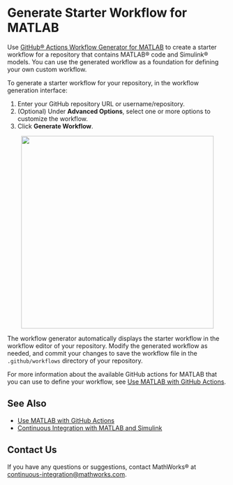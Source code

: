 # Generate Starter Workflow for MATLAB

Use [GitHub&reg; Actions Workflow Generator for MATLAB](https://matlab-actions.github.io/workflow-generator/) to create a starter workflow for a repository that contains MATLAB&reg; code and Simulink&reg; models. You can use the generated workflow as a foundation for defining your own custom workflow.

To generate a starter workflow for your repository, in the workflow generation interface:

1. Enter your GitHub repository URL or username/repository. 
2. (Optional) Under **Advanced Options**, select one or more options to customize the workflow. 
3. Click **Generate Workflow**.

<p align="center">
  <a href="https://matlab-actions.github.io/workflow-generator/">
    <img width="441" src="https://github.com/user-attachments/assets/e242e520-ebe7-48bf-bc8b-ebbd7ab666a9" />
  </a>
</p>

The workflow generator automatically displays the starter workflow in the workflow editor of your repository. Modify the generated workflow as needed, and commit your changes to save the workflow file in the `.github/workflows` directory of your repository.

For more information about the available GitHub actions for MATLAB that you can use to define your workflow, see [Use MATLAB with GitHub Actions](https://github.com/matlab-actions). 

## See Also
- [Use MATLAB with GitHub Actions](https://github.com/matlab-actions)
- [Continuous Integration with MATLAB and Simulink](https://www.mathworks.com/solutions/continuous-integration.html)

## Contact Us
If you have any questions or suggestions, contact MathWorks&reg; at [continuous-integration@mathworks.com](mailto:continuous-integration@mathworks.com).
